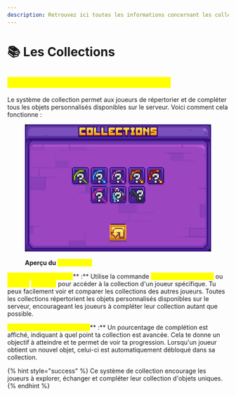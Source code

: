 ```yaml
---
description: Retrouvez ici toutes les informations concernant les collections
---
```


# 📚 Les Collections

## <mark style="color:yellow;">C</mark><mark style="color:yellow;">**’est quoi le système de collection ?**</mark>

Le système de collection permet aux joueurs de répertorier et de compléter tous les objets personnalisés disponibles sur le serveur. Voici comment cela fonctionne :&#x20;

<figure><img src="../.gitbook/assets/image (1) (1).png" alt=""><figcaption><p><strong>Aperçu du </strong><mark style="color:yellow;"><strong><code>/collection</code></strong></mark></p></figcaption></figure>

<mark style="color:yellow;">**Accès aux collections**</mark>** :** Utilise la commande <mark style="color:yellow;">**`/collection <joueur>`**</mark> ou <mark style="color:yellow;">**`/profil`**</mark> <mark style="color:yellow;">**`<joueur>`**</mark> pour accéder à la collection d'un joueur spécifique. Tu peux facilement voir et comparer les collections des autres joueurs. Toutes les collections répertorient les objets personnalisés disponibles sur le serveur, encourageant les joueurs à compléter leur collection autant que possible.

<mark style="color:yellow;">**Pourcentage de complétion**</mark>** :** Un pourcentage de complétion est affiché, indiquant à quel point ta collection est avancée. Cela te donne un objectif à atteindre et te permet de voir ta progression. Lorsqu'un joueur obtient un nouvel objet, celui-ci est automatiquement débloqué dans sa collection.

{% hint style="success" %}
Ce système de collection encourage les joueurs à explorer, échanger et compléter leur collection d'objets uniques.
{% endhint %}
